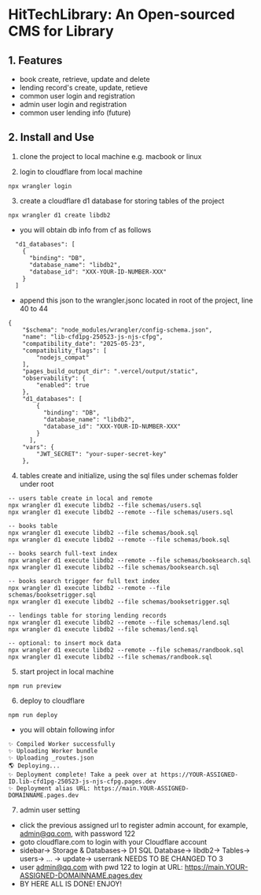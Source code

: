 # HitTechLibrary: An Open-sourced CMS for Library

## 1. Features
- book create, retrieve, update and delete
- lending record's create, update, retieve
- common user login and registration
- admin user login and registration
- common user lending info (future)
  
## 2. Install and Use
1. clone the project to local machine e.g. macbook or linux

2. login to cloudflare from local machine
~~~
npx wrangler login
~~~

3. create a cloudflare d1 database for storing tables of the project
~~~
npx wrangler d1 create libdb2
~~~

- you will obtain db info from cf as follows
~~~
  "d1_databases": [
    {
      "binding": "DB",
      "database_name": "libdb2",
      "database_id": "XXX-YOUR-ID-NUMBER-XXX"
    }
  ]
~~~
- append this json to the wrangler.jsonc located in root of the project, line 40 to 44
~~~
{
	"$schema": "node_modules/wrangler/config-schema.json",
	"name": "lib-cfd1pg-250523-js-njs-cfpg",
	"compatibility_date": "2025-05-23",
	"compatibility_flags": [
		"nodejs_compat"
	],
	"pages_build_output_dir": ".vercel/output/static",
	"observability": {
		"enabled": true
	},
	"d1_databases": [
		{
		  "binding": "DB",
		  "database_name": "libdb2",
		  "database_id": "XXX-YOUR-ID-NUMBER-XXX"
		}
	  ],
	"vars": { 
		"JWT_SECRET": "your-super-secret-key" 
	},
~~~

4. tables create and initialize, using the sql files under schemas folder under root
~~~
-- users table create in local and remote
npx wrangler d1 execute libdb2 --file schemas/users.sql
npx wrangler d1 execute libdb2 --remote --file schemas/users.sql

-- books table
npx wrangler d1 execute libdb2 --file schemas/book.sql
npx wrangler d1 execute libdb2 --remote --file schemas/book.sql

-- books search full-text index
npx wrangler d1 execute libdb2 --remote --file schemas/booksearch.sql
npx wrangler d1 execute libdb2 --file schemas/booksearch.sql

-- books search trigger for full text index
npx wrangler d1 execute libdb2 --remote --file schemas/booksetrigger.sql
npx wrangler d1 execute libdb2 --file schemas/booksetrigger.sql

-- lendings table for storing lending records
npx wrangler d1 execute libdb2 --remote --file schemas/lend.sql
npx wrangler d1 execute libdb2 --file schemas/lend.sql

-- optional: to insert mock data
npx wrangler d1 execute libdb2 --remote --file schemas/randbook.sql
npx wrangler d1 execute libdb2 --file schemas/randbook.sql
~~~

5. start project in local machine
~~~
npm run preview
~~~

6. deploy to cloudflare
~~~
npm run deploy
~~~
- you will obtain following infor
~~~
✨ Compiled Worker successfully
✨ Uploading Worker bundle
✨ Uploading _routes.json
🌎 Deploying...
✨ Deployment complete! Take a peek over at https://YOUR-ASSIGNED-ID.lib-cfd1pg-250523-js-njs-cfpg.pages.dev
✨ Deployment alias URL: https://main.YOUR-ASSIGNED-DOMAINNAME.pages.dev
~~~

7. admin user setting
- click the previous assigned url to register admin account, for example, admin@qq.com, with password 122
- goto cloudflare.com to login with your Cloudflare account
- sidebar-> Storage & Databases-> D1 SQL Database-> libdb2-> Tables-> users-> ... -> update-> userrank NEEDS TO BE CHANGED TO 3
- user admin@qq.com with pwd 122 to login at URL: https://main.YOUR-ASSIGNED-DOMAINNAME.pages.dev
- BY HERE ALL IS DONE! ENJOY!











